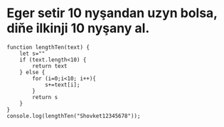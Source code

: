 # Eger setir 10 nyşandan uzyn bolsa, diňe ilkinji 10 nyşany al.
```
function lengthTen(text) {
    let s=""
    if (text.length<10) {
        return text
    } else {
        for (i=0;i<10; i++){
            s+=text[i];
        }
        return s
    }
}
console.log(lengthTen("Shovket12345678"));
```
